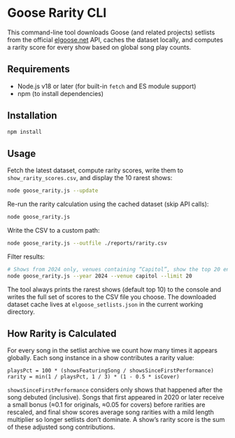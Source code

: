 # Goose Rarity CLI

This command-line tool downloads Goose (and related projects) setlists from the official [elgoose.net](https://elgoose.net) API, caches the dataset locally, and computes a rarity score for every show based on global song play counts.

## Requirements

- Node.js v18 or later (for built-in `fetch` and ES module support)
- npm (to install dependencies)

## Installation

```bash
npm install
```

## Usage

Fetch the latest dataset, compute rarity scores, write them to `show_rarity_scores.csv`, and display the 10 rarest shows:

```bash
node goose_rarity.js --update
```

Re-run the rarity calculation using the cached dataset (skip API calls):

```bash
node goose_rarity.js
```

Write the CSV to a custom path:

```bash
node goose_rarity.js --outfile ./reports/rarity.csv
```

Filter results:

```bash
# Shows from 2024 only, venues containing “Capitol”, show the top 20 entries
node goose_rarity.js --year 2024 --venue capitol --limit 20
```

The tool always prints the rarest shows (default top 10) to the console and writes the full set of scores to the CSV file you choose. The downloaded dataset cache lives at `elgoose_setlists.json` in the current working directory.

## How Rarity is Calculated

For every song in the setlist archive we count how many times it appears globally. Each song instance in a show contributes a rarity value:

```
playsPct = 100 * (showsFeaturingSong / showsSinceFirstPerformance)
rarity = min(1 / playsPct, 1 / 3) * (1 - 0.5 * isCover)
```

`showsSinceFirstPerformance` considers only shows that happened after the song debuted (inclusive). Songs that first appeared in 2020 or later receive a small bonus (≈0.1 for originals, ≈0.05 for covers) before rarities are rescaled, and final show scores average song rarities with a mild length multiplier so longer setlists don’t dominate. A show’s rarity score is the sum of these adjusted song contributions.
